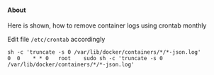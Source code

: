#### About
Here is shown, how to remove container logs using crontab monthly

Edit file `/etc/crontab` accordingly  
```
sh -c 'truncate -s 0 /var/lib/docker/containers/*/*-json.log'
0  0    * * 0   root    sudo sh -c 'truncate -s 0 /var/lib/docker/containers/*/*-json.log'
```

